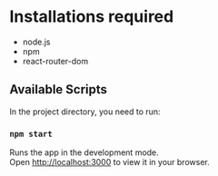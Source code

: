# Installations required

* node.js
* npm
* react-router-dom

## Available Scripts

In the project directory, you need to run:

### `npm start`

Runs the app in the development mode.\
Open [http://localhost:3000](http://localhost:3000) to view it in your browser.
